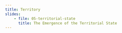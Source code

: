 ```yaml
---
title: Territory
slides:
    - file: 05-territorial-state
      title: The Emergence of the Territorial State
---
```

